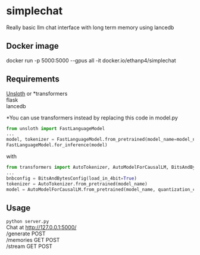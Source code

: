 # simplechat
Really basic llm chat interface with long term memory using lancedb

## Docker image
docker run -p 5000:5000 --gpus all -it docker.io/ethanp4/simplechat

## Requirements
[Unsloth](https://github.com/unslothai/unsloth/tree/main?tab=readme-ov-file#-installation-instructions) or *transformers
<br>flask
<br>lancedb

*You can use transformers instead by replacing this code in model.py
```py
from unsloth import FastLanguageModel
...
model, tokenizer = FastLanguageModel.from_pretrained(model_name=model_name, load_in_4bit=True, device_map="cuda")
FastLanguageModel.for_inference(model)
```
with
```py
from transformers import AutoTokenizer, AutoModelForCausalLM, BitsAndBytesConfig
...
bnbconfig = BitsAndBytesConfig(load_in_4bit=True)
tokenizer = AutoTokenizer.from_pretrained(model_name)
model = AutoModelForCausalLM.from_pretrained(model_name, quantization_config=bnbconfig, device_map="cuda")
```

## Usage
``python server.py``
<br>Chat at http://127.0.0.1:5000/
<br>/generate POST
<br>/memories GET POST
<br>/stream GET POST

